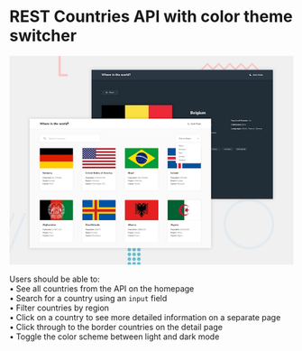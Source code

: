 # REST Countries API with color theme switcher

![Design preview for the REST Countries API with color theme switcher coding challenge](./public/design/desktop-preview.jpg)

Users should be able to:  
• See all countries from the API on the homepage  
• Search for a country using an `input` field  
• Filter countries by region  
• Click on a country to see more detailed information on a separate page  
• Click through to the border countries on the detail page  
• Toggle the color scheme between light and dark mode
